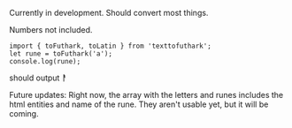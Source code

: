 Currently in development. Should convert most things.

Numbers not included.

`import { toFuthark, toLatin } from 'texttofuthark';`<br>
`let rune = toFuthark('a');`<br>
`console.log(rune);`

should output **ᚨ**

Future updates:
Right now, the array with the letters and runes includes the html entities and name of the rune. They aren't usable yet, but it will be coming.
